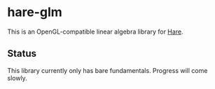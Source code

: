 # hare-glm

This is an OpenGL-compatible linear algebra library for
[Hare](https://harelang.org).

## Status

This library currently only has bare fundamentals. Progress will come slowly.
